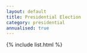 ```yaml
---
layout: default
title: Presidential Election
category: presidential
annualised: true
---
```


{% include list.html %}
